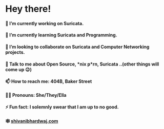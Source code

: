 # Hey there!

#### 🔭 I’m currently working on Suricata.

#### 🌱 I’m currently learning Suricata and Programming.

#### 👯 I’m looking to collaborate on Suricata and Computer Networking projects.

#### 💬 Talk to me about Open Source, \*nix p\*rn, Suricata ..(other things will come up 😉)

#### 📫 How to reach me: 404B, Baker Street

#### 🤷‍♀️ Pronouns: She/They/Ella

#### ⚡ Fun fact: I solemnly swear that I am up to no good.

#### 🕸 [shivanibhardwaj.com](https://shivanibhardwaj.com)
